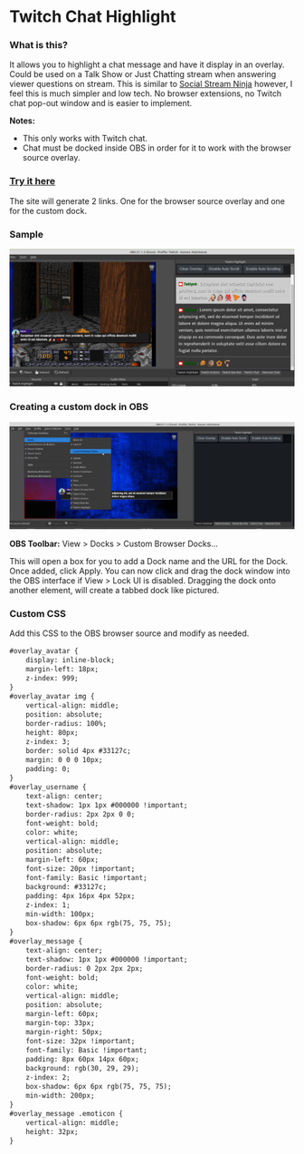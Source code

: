 # Twitch Chat Highlight

### What is this?

It allows you to highlight a chat message and have it display in an overlay. Could be used on a Talk Show or Just Chatting stream when answering viewer questions on stream. This is similar to [Social Stream Ninja](https://github.com/steveseguin/social_stream#readme) however, I feel this is much simpler and low tech. No browser extensions, no Twitch chat pop-out window and is easier to implement.

**Notes:** 
- This only works with Twitch chat.
- Chat must be docked inside OBS in order for it to work with the browser source overlay.

### [Try it here](https://twitch-chat-highlight.pages.dev/)
The site will generate 2 links. One for the browser source overlay and one for the custom dock.

### Sample

![sample1](https://github.com/teklynk/twitch_chat_highlight/blob/main/screenshots/Screenshot%20from%202021-12-13%2014-17-34.png?raw=true)

### Creating a custom dock in OBS

![sample1](https://github.com/teklynk/twitch_chat_highlight/blob/main/screenshots/Screenshot%20from%202021-12-13%2016-28-30.png?raw=true)

**OBS Toolbar:** View > Docks > Custom Browser Docks...

This will open a box for you to add a Dock name and the URL for the
Dock. Once added, click Apply. You can now click and drag the dock window into the OBS interface if View > Lock UI is
disabled. Dragging the dock onto another element, will create a tabbed dock like pictured.

### Custom CSS

Add this CSS to the OBS browser source and modify as needed.

```
#overlay_avatar {
    display: inline-block;
    margin-left: 18px;
    z-index: 999;
}
#overlay_avatar img {
    vertical-align: middle;
    position: absolute;
    border-radius: 100%;
    height: 80px;
    z-index: 3;
    border: solid 4px #33127c;
    margin: 0 0 0 10px;
    padding: 0;
}
#overlay_username {
    text-align: center;
    text-shadow: 1px 1px #000000 !important;
    border-radius: 2px 2px 0 0;
    font-weight: bold;
    color: white;
    vertical-align: middle;
    position: absolute;
    margin-left: 60px;
    font-size: 20px !important;
    font-family: Basic !important;
    background: #33127c;
    padding: 4px 16px 4px 52px;
    z-index: 1;
    min-width: 100px;
    box-shadow: 6px 6px rgb(75, 75, 75);
}
#overlay_message {
    text-align: center;
    text-shadow: 1px 1px #000000 !important;
    border-radius: 0 2px 2px 2px;
    font-weight: bold;
    color: white;
    vertical-align: middle;
    position: absolute;
    margin-left: 60px;
    margin-top: 33px;
    margin-right: 50px;
    font-size: 32px !important;
    font-family: Basic !important;
    padding: 8px 60px 14px 60px;
    background: rgb(30, 29, 29);
    z-index: 2;
    box-shadow: 6px 6px rgb(75, 75, 75);
    min-width: 200px;
}
#overlay_message .emoticon {
    vertical-align: middle;
    height: 32px;
}
```